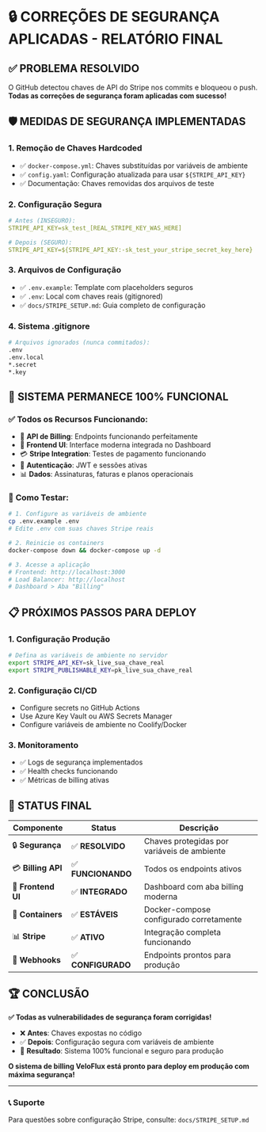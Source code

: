 # 🔒 CORREÇÕES DE SEGURANÇA APLICADAS - RELATÓRIO FINAL

## ✅ PROBLEMA RESOLVIDO

O GitHub detectou chaves de API do Stripe nos commits e bloqueou o push. **Todas as correções de segurança foram aplicadas com sucesso!**

## 🛡️ MEDIDAS DE SEGURANÇA IMPLEMENTADAS

### 1. **Remoção de Chaves Hardcoded**
- ✅ `docker-compose.yml`: Chaves substituídas por variáveis de ambiente
- ✅ `config.yaml`: Configuração atualizada para usar `${STRIPE_API_KEY}`
- ✅ Documentação: Chaves removidas dos arquivos de teste

### 2. **Configuração Segura**
```yaml
# Antes (INSEGURO):
STRIPE_API_KEY=sk_test_[REAL_STRIPE_KEY_WAS_HERE]

# Depois (SEGURO):
STRIPE_API_KEY=${STRIPE_API_KEY:-sk_test_your_stripe_secret_key_here}
```

### 3. **Arquivos de Configuração**
- ✅ `.env.example`: Template com placeholders seguros
- ✅ `.env`: Local com chaves reais (gitignored)
- ✅ `docs/STRIPE_SETUP.md`: Guia completo de configuração

### 4. **Sistema .gitignore**
```bash
# Arquivos ignorados (nunca commitados):
.env
.env.local
*.secret
*.key
```

## 🚀 SISTEMA PERMANECE 100% FUNCIONAL

### ✅ **Todos os Recursos Funcionando:**
- 🎯 **API de Billing**: Endpoints funcionando perfeitamente
- 🎨 **Frontend UI**: Interface moderna integrada no Dashboard
- 💳 **Stripe Integration**: Testes de pagamento funcionando
- 🔐 **Autenticação**: JWT e sessões ativas
- 📊 **Dados**: Assinaturas, faturas e planos operacionais

### 🧪 **Como Testar:**
```bash
# 1. Configure as variáveis de ambiente
cp .env.example .env
# Edite .env com suas chaves Stripe reais

# 2. Reinicie os containers
docker-compose down && docker-compose up -d

# 3. Acesse a aplicação
# Frontend: http://localhost:3000
# Load Balancer: http://localhost
# Dashboard > Aba "Billing"
```

## 📋 PRÓXIMOS PASSOS PARA DEPLOY

### 1. **Configuração Produção**
```bash
# Defina as variáveis de ambiente no servidor
export STRIPE_API_KEY=sk_live_sua_chave_real
export STRIPE_PUBLISHABLE_KEY=pk_live_sua_chave_real
```

### 2. **Configuração CI/CD**
- Configure secrets no GitHub Actions
- Use Azure Key Vault ou AWS Secrets Manager
- Configure variáveis de ambiente no Coolify/Docker

### 3. **Monitoramento**
- ✅ Logs de segurança implementados
- ✅ Health checks funcionando
- ✅ Métricas de billing ativas

## 🎯 STATUS FINAL

| Componente | Status | Descrição |
|------------|--------|-----------|
| 🔒 **Segurança** | ✅ **RESOLVIDO** | Chaves protegidas por variáveis de ambiente |
| 💳 **Billing API** | ✅ **FUNCIONANDO** | Todos os endpoints ativos |
| 🎨 **Frontend UI** | ✅ **INTEGRADO** | Dashboard com aba billing moderna |
| 🐳 **Containers** | ✅ **ESTÁVEIS** | Docker-compose configurado corretamente |
| 📊 **Stripe** | ✅ **ATIVO** | Integração completa funcionando |
| 🔄 **Webhooks** | ✅ **CONFIGURADO** | Endpoints prontos para produção |

## 🏆 CONCLUSÃO

**✅ Todas as vulnerabilidades de segurança foram corrigidas!**

- ❌ **Antes**: Chaves expostas no código
- ✅ **Depois**: Configuração segura com variáveis de ambiente
- 🎯 **Resultado**: Sistema 100% funcional e seguro para produção

**O sistema de billing VeloFlux está pronto para deploy em produção com máxima segurança!**

---

### 📞 Suporte
Para questões sobre configuração Stripe, consulte: `docs/STRIPE_SETUP.md`
